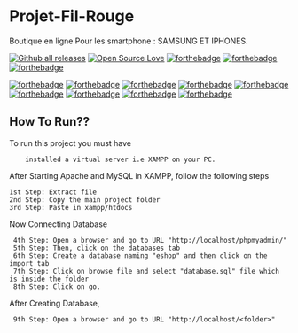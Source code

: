 # Projet-Fil-Rouge
Boutique en ligne Pour les smartphone : SAMSUNG ET IPHONES.

[![Github all releases](https://img.shields.io/github/license/GITSALAHE/Gitshop_FilRouge)](https://GitHub.com/GITSALAHE/Gitshop_FilRouge)
[![Open Source Love](https://badges.frapsoft.com/os/v2/open-source.svg?v=102)](https://GitHub.com/GITSALAHE/Gitshop_FilRouge/)
[![forthebadge](https://forthebadge.com/images/badges/built-by-developers.svg)](https://GitHub.com/GITSALAHE/Gitshop_FilRouge)
[![forthebadge](https://forthebadge.com/images/badges/uses-js.svg)](https://GitHub.com/GITSALAHE/Gitshop_FilRouge)
[![forthebadge](https://forthebadge.com/images/badges/built-with-love.svg)](https://GitHub.com/GITSALAHE/Gitshop_FilRouge)

[![forthebadge](https://yt3.ggpht.com/a/AATXAJwYMPTvgQ2U01rJxrh-p6iejKf0zA49zTTHlA=s100-c-k-c0xffffffff-no-rj-mo)](https://GitHub.com/GITSALAHE/Gitshop_FilRouge)
[![forthebadge](https://img.icons8.com/ios-filled/2x/php-logo.png)](https://GitHub.com/GITSALAHE/Gitshop_FilRouge)
[![forthebadge](https://blob.ginials.com/images/g/337dc21f-8274-4115-82d9-39ae20da7344)](https://GitHub.com/GITSALAHE/Gitshop_FilRouge)
[![forthebadge](http://www.trishaomabu.com/wp-content/uploads/2017/09/jquery.png)](https://GitHub.com/GITSALAHE/Gitshop_FilRouge)
[![forthebadge](https://spaising.com/wp-content/uploads/2019/04/bootstrap.png)](https://GitHub.com/GITSALAHE/Gitshop_FilRouge)
[![forthebadge](https://cdn.image.st-hatena.com/image/square/056a84a540028747952e2facad5be1c500eb2581/backend=imagemagick;height=100;version=1;width=100/https%3A%2F%2Fcdn-ak.f.st-hatena.com%2Fimages%2Ffotolife%2Fy%2Fyyama1556%2F20180430%2F20180430102044.png)](https://GitHub.com/GITSALAHE/Gitshop_FilRouge)
[![forthebadge](https://www.blognone.com/sites/default/files/news-thumbnails/stripelogo.png?1423100869)](https://GitHub.com/GITSALAHE/Gitshop_FilRouge)
[![forthebadge](https://ehikioya.azureedge.net/wp-content/uploads/2019/08/How-To-Install-PHP-Libraries-Without-Composer-100x100.png)](https://GitHub.com/GITSALAHE/Gitshop_FilRouge)
[![forthebadge](https://sun9-3.userapi.com/c856024/v856024375/1a48a2/VVOiI6p74ZQ.jpg)](https://GitHub.com/GITSALAHE/Gitshop_FilRouge)
## How To Run??

To run this project you must have 

```
    installed a virtual server i.e XAMPP on your PC.
```

After Starting Apache and MySQL in XAMPP, follow the following steps

```
1st Step: Extract file
2nd Step: Copy the main project folder
3rd Step: Paste in xampp/htdocs
```
Now Connecting Database

```
 4th Step: Open a browser and go to URL "http://localhost/phpmyadmin/"
 5th Step: Then, click on the databases tab
 6th Step: Create a database naming "eshop" and then click on the import tab
 7th Step: Click on browse file and select "database.sql" file which is inside the folder
 8th Step: Click on go.
```
After Creating Database,
```
 9th Step: Open a browser and go to URL "http://localhost/<folder>"
```
